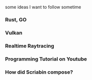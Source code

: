 some ideas I want to follow sometime


### Rust, GO

### Vulkan

### Realtime Raytracing

### Programming Tutorial on Youtube

### How did Scriabin compose?

